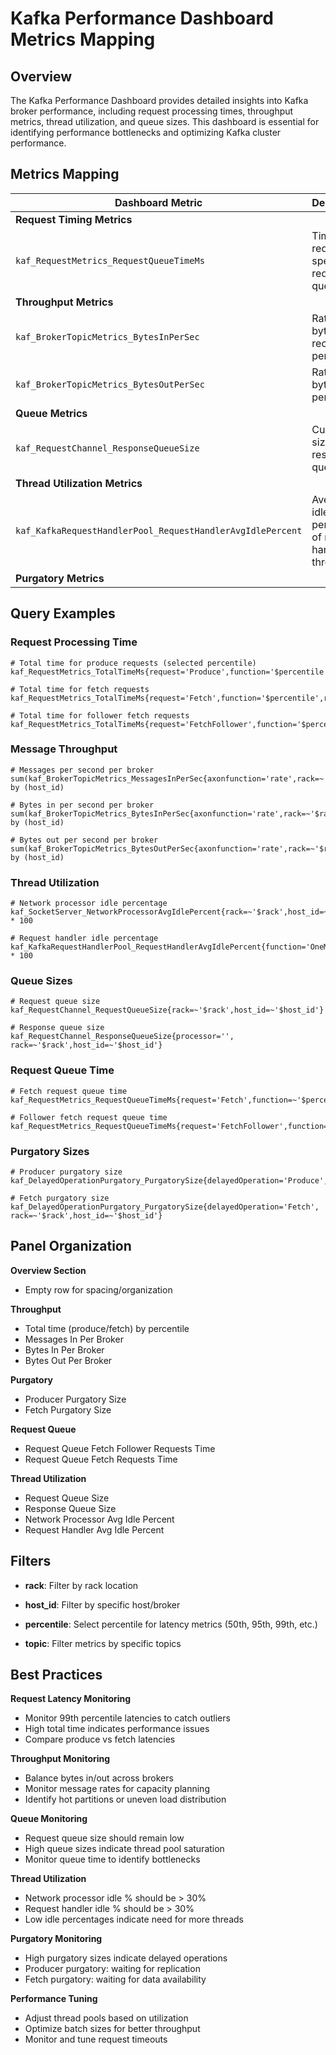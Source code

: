 # Kafka Performance Dashboard Metrics Mapping

## Overview

The Kafka Performance Dashboard provides detailed insights into Kafka broker performance, including request processing times, throughput metrics, thread utilization, and queue sizes. This dashboard is essential for identifying performance bottlenecks and optimizing Kafka cluster performance.

## Metrics Mapping

| Dashboard Metric | Description | Attributes |
|-----------------|-----------|-------------|
| **Request Timing Metrics** || `kaf_RequestMetrics_TotalTimeMs` | Total time to process requests (produce/fetch) | request={Produce,Fetch,FetchFollower} |
| `kaf_RequestMetrics_RequestQueueTimeMs` | Time requests spend in request queue | request={Fetch,FetchFollower} |
| **Throughput Metrics** || `kaf_BrokerTopicMetrics_MessagesInPerSec` | Rate of messages received per second | topic={topic} |
| `kaf_BrokerTopicMetrics_BytesInPerSec` | Rate of bytes received per second | topic={topic} |
| `kaf_BrokerTopicMetrics_BytesOutPerSec` | Rate of bytes sent per second | topic={topic} |
| **Queue Metrics** || `kaf_RequestChannel_RequestQueueSize` | Current size of request queue | - |
| `kaf_RequestChannel_ResponseQueueSize` | Current size of response queue | processor={id} |
| **Thread Utilization Metrics** || `kaf_SocketServer_NetworkProcessorAvgIdlePercent` | Average idle percentage of network threads | - |
| `kaf_KafkaRequestHandlerPool_RequestHandlerAvgIdlePercent` | Average idle percentage of request handler threads | - |
| **Purgatory Metrics** || `kaf_DelayedOperationPurgatory_PurgatorySize` | Number of delayed operations in purgatory | delayedOperation={Produce,Fetch} |

## Query Examples

### Request Processing Time
```promql
# Total time for produce requests (selected percentile)
kaf_RequestMetrics_TotalTimeMs{request='Produce',function='$percentile',rack=~'$rack',host_id=~'$host_id'}

# Total time for fetch requests
kaf_RequestMetrics_TotalTimeMs{request='Fetch',function='$percentile',rack=~'$rack',host_id=~'$host_id'}

# Total time for follower fetch requests
kaf_RequestMetrics_TotalTimeMs{request='FetchFollower',function='$percentile',rack=~'$rack',host_id=~'$host_id'}
```

### Message Throughput
```promql
# Messages per second per broker
sum(kaf_BrokerTopicMetrics_MessagesInPerSec{axonfunction='rate',rack=~'$rack',host_id=~'$host_id',topic=~'$topic'}) by (host_id)

# Bytes in per second per broker
sum(kaf_BrokerTopicMetrics_BytesInPerSec{axonfunction='rate',rack=~'$rack',host_id=~'$host_id',topic=~'$topic'}) by (host_id)

# Bytes out per second per broker
sum(kaf_BrokerTopicMetrics_BytesOutPerSec{axonfunction='rate',rack=~'$rack',host_id=~'$host_id',topic=~'$topic'}) by (host_id)
```

### Thread Utilization
```promql
# Network processor idle percentage
kaf_SocketServer_NetworkProcessorAvgIdlePercent{rack=~'$rack',host_id=~'$host_id'} * 100

# Request handler idle percentage
kaf_KafkaRequestHandlerPool_RequestHandlerAvgIdlePercent{function='OneMinuteRate',rack=~'$rack',host_id=~'$host_id'} * 100
```

### Queue Sizes
```promql
# Request queue size
kaf_RequestChannel_RequestQueueSize{rack=~'$rack',host_id=~'$host_id'}

# Response queue size
kaf_RequestChannel_ResponseQueueSize{processor='', rack=~'$rack',host_id=~'$host_id'}
```

### Request Queue Time
```promql
# Fetch request queue time
kaf_RequestMetrics_RequestQueueTimeMs{request='Fetch',function=~'$percentile',rack=~'$rack',host_id=~'$host_id'}

# Follower fetch request queue time
kaf_RequestMetrics_RequestQueueTimeMs{request='FetchFollower',function=~'$percentile',rack=~'$rack',host_id=~'$host_id'}
```

### Purgatory Sizes
```promql
# Producer purgatory size
kaf_DelayedOperationPurgatory_PurgatorySize{delayedOperation='Produce',rack=~'$rack',host_id=~'$host_id'}

# Fetch purgatory size
kaf_DelayedOperationPurgatory_PurgatorySize{delayedOperation='Fetch', rack=~'$rack',host_id=~'$host_id'}
```

## Panel Organization

**Overview Section**

   - Empty row for spacing/organization

**Throughput**

   - Total time (produce/fetch) by percentile
   - Messages In Per Broker
   - Bytes In Per Broker
   - Bytes Out Per Broker

**Purgatory**

   - Producer Purgatory Size
   - Fetch Purgatory Size

**Request Queue**

   - Request Queue Fetch Follower Requests Time
   - Request Queue Fetch Requests Time

**Thread Utilization**

   - Request Queue Size
   - Response Queue Size
   - Network Processor Avg Idle Percent
   - Request Handler Avg Idle Percent

## Filters

- **rack**: Filter by rack location

- **host_id**: Filter by specific host/broker

- **percentile**: Select percentile for latency metrics (50th, 95th, 99th, etc.)

- **topic**: Filter metrics by specific topics

## Best Practices

**Request Latency Monitoring**

   - Monitor 99th percentile latencies to catch outliers
   - High total time indicates performance issues
   - Compare produce vs fetch latencies

**Throughput Monitoring**

   - Balance bytes in/out across brokers
   - Monitor message rates for capacity planning
   - Identify hot partitions or uneven load distribution

**Queue Monitoring**

   - Request queue size should remain low
   - High queue sizes indicate thread pool saturation
   - Monitor queue time to identify bottlenecks

**Thread Utilization**

   - Network processor idle % should be > 30%
   - Request handler idle % should be > 30%  
   - Low idle percentages indicate need for more threads

**Purgatory Monitoring**

   - High purgatory sizes indicate delayed operations
   - Producer purgatory: waiting for replication
   - Fetch purgatory: waiting for data availability

**Performance Tuning**

   - Adjust thread pools based on utilization
   - Optimize batch sizes for better throughput
   - Monitor and tune request timeouts